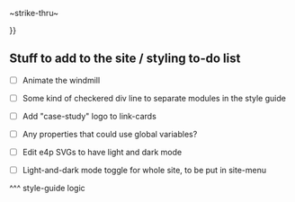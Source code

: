

~strike-thru~

<?php

if( isset($_GET['slug']) ) {	<------NOT NEEDED - the home page can do without it!  It's a silent error if this isn't here.

	foreach ($list as $item) {
		$itemSlug = $item['slug'];
		$itemURL = $item['url'];

		//These both have to be defined in the loop,
		//as they're unique to each object.
		// echo $itemSlug;
		// echo $itemURL;

		if($itemSlug == $_GET['slug']) {

			if($itemURL == "") {
				include("the-lab/" . $itemSlug . "/index.php");
			} else {
				header("Location: " . $itemURL);
				exit;
			}
		}
	}
}

Looks like you didn't need the isset after all in the other one.  The errors came back only on the home page, and those wouldn't show normally.

Those error messages were throwing you off!  Users won't always see those.






<?php


$sections = $pageData['sections'];


foreach($sections as $section) {
	$hasCaseStudy = ($caseStudy != "");

	if($hasCaseStudy) {

	 ?>





}}







## Stuff to add to the site / styling to-do list

- [ ] Animate the windmill

- [ ] Some kind of checkered div line to separate modules in the style guide

- [ ] Add "case-study" logo to link-cards

- [ ] Any properties that could use global variables?

- [ ] Edit e4p SVGs to have light and dark mode

- [ ] Light-and-dark mode toggle for whole site, to be put in site-menu









<!-- <?php //foreach($pageData['sections'] as $section) {

	//include('templates/modules/'.$section['type']. "/template.php");

 } ?> -->

 ^^^ style-guide logic








